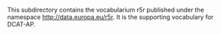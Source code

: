 This subdirectory contains the vocabularium r5r published under the namespace http://data.europa.eu/r5r.
It is the supporting vocabulary for DCAT-AP.

